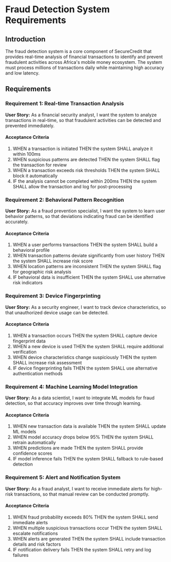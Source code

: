 # Fraud Detection System Requirements

## Introduction

The fraud detection system is a core component of SecureCredit that provides real-time analysis of financial transactions to identify and prevent fraudulent activities across Africa's mobile money ecosystem. The system must process millions of transactions daily while maintaining high accuracy and low latency.

## Requirements

### Requirement 1: Real-time Transaction Analysis

**User Story:** As a financial security analyst, I want the system to analyze transactions in real-time, so that fraudulent activities can be detected and prevented immediately.

#### Acceptance Criteria

1. WHEN a transaction is initiated THEN the system SHALL analyze it within 100ms
2. WHEN suspicious patterns are detected THEN the system SHALL flag the transaction for review
3. WHEN a transaction exceeds risk thresholds THEN the system SHALL block it automatically
4. IF the analysis cannot be completed within 200ms THEN the system SHALL allow the transaction and log for post-processing

### Requirement 2: Behavioral Pattern Recognition

**User Story:** As a fraud prevention specialist, I want the system to learn user behavior patterns, so that deviations indicating fraud can be identified accurately.

#### Acceptance Criteria

1. WHEN a user performs transactions THEN the system SHALL build a behavioral profile
2. WHEN transaction patterns deviate significantly from user history THEN the system SHALL increase risk score
3. WHEN location patterns are inconsistent THEN the system SHALL flag for geographic risk analysis
4. IF behavioral data is insufficient THEN the system SHALL use alternative risk indicators

### Requirement 3: Device Fingerprinting

**User Story:** As a security engineer, I want to track device characteristics, so that unauthorized device usage can be detected.

#### Acceptance Criteria

1. WHEN a transaction occurs THEN the system SHALL capture device fingerprint data
2. WHEN a new device is used THEN the system SHALL require additional verification
3. WHEN device characteristics change suspiciously THEN the system SHALL increase risk assessment
4. IF device fingerprinting fails THEN the system SHALL use alternative authentication methods

### Requirement 4: Machine Learning Model Integration

**User Story:** As a data scientist, I want to integrate ML models for fraud detection, so that accuracy improves over time through learning.

#### Acceptance Criteria

1. WHEN new transaction data is available THEN the system SHALL update ML models
2. WHEN model accuracy drops below 95% THEN the system SHALL retrain automatically
3. WHEN predictions are made THEN the system SHALL provide confidence scores
4. IF model inference fails THEN the system SHALL fallback to rule-based detection

### Requirement 5: Alert and Notification System

**User Story:** As a fraud analyst, I want to receive immediate alerts for high-risk transactions, so that manual review can be conducted promptly.

#### Acceptance Criteria

1. WHEN fraud probability exceeds 80% THEN the system SHALL send immediate alerts
2. WHEN multiple suspicious transactions occur THEN the system SHALL escalate notifications
3. WHEN alerts are generated THEN the system SHALL include transaction details and risk factors
4. IF notification delivery fails THEN the system SHALL retry and log failures